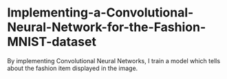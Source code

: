 # Implementing-a-Convolutional-Neural-Network-for-the-Fashion-MNIST-dataset
By implementing Convolutional Neural Networks, I train a model which tells about the fashion item displayed in the image.
